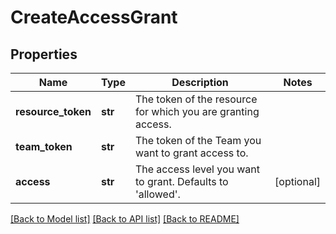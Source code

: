 # CreateAccessGrant

## Properties
Name | Type | Description | Notes
------------ | ------------- | ------------- | -------------
**resource_token** | **str** | The token of the resource for which you are granting access. | 
**team_token** | **str** | The token of the Team you want to grant access to. | 
**access** | **str** | The access level you want to grant. Defaults to &#39;allowed&#39;. | [optional] 

[[Back to Model list]](../README.md#documentation-for-models) [[Back to API list]](../README.md#documentation-for-api-endpoints) [[Back to README]](../README.md)


